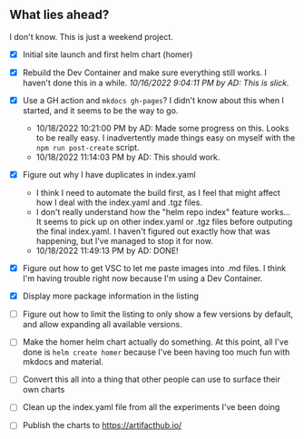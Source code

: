 ## What lies ahead?

I don't know. This is just a weekend project. 

- [x] Initial site launch and first helm chart (homer)
- [x] Rebuild the Dev Container and make sure everything still works. I haven't done this in a while. 
    _10/16/2022 9:04:11 PM by AD:   This is slick._
- [x] Use a GH action and `mkdocs gh-pages`? I didn't know about this when I started, and it seems to be the way to go. 
  * 10/18/2022 10:21:00 PM by AD: Made some progress on this. Looks to be really easy. I inadvertently made things easy on myself with the `npm run post-create` script. 
  * 10/18/2022 11:14:03 PM by AD: This should work. 
- [x] Figure out why I have duplicates in index.yaml
    * I think I need to automate the build first, as I feel that might affect how I deal with the index.yaml and .tgz files. 
    * I don't really understand how the "helm repo index" feature works... It seems to pick up on other index.yaml or .tgz files before outputing the final index.yaml. I haven't figured out exactly how that was happening, but I've managed to stop it for now. 
    * 10/18/2022 11:49:13 PM by AD: DONE! 
- [x] Figure out how to get VSC to let me paste images into .md files. I think I'm having trouble right now because I'm using a Dev Container. 
- [x] Display more package information in the listing
- [ ] Figure out how to limit the listing to only show a few versions by default, and allow expanding all available versions. 
- [ ] Make the homer helm chart actually do something. At this point, all I've done is `helm create homer` because I've been having too much fun with mkdocs and material. 
- [ ] Convert this all into a thing that other people can use to surface their own charts
- [ ] Clean up the index.yaml file from all the experiments I've been doing
- [ ] Publish the charts to https://artifacthub.io/

